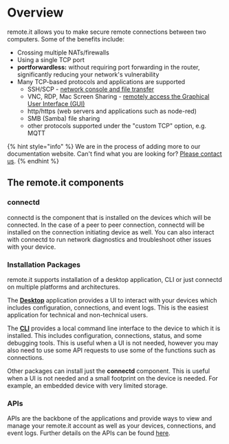 # Overview

remote.it allows you to make secure remote connections between two computers. Some of the benefits include:

* Crossing multiple NATs/firewalls
* Using a single TCP port
* **portforwardless:** without requiring port forwarding in the router, significantly reducing your network's vulnerability
* Many TCP-based protocols and applications are supported
  * SSH/SCP - [network console and file transfer](https://support.remote.it/hc/en-us/sections/360009162531-Remote-console-and-file-transfer)
  * VNC, RDP, Mac Screen Sharing - [remotely access the Graphical User Interface \(GUI\)](https://support.remote.it/hc/en-us/categories/360001173912-Applications)
  * http/https \(web servers and applications such as node-red\)
  * SMB \(Samba\) file sharing
  * other protocols supported under the "custom TCP" option, e.g. MQTT

{% hint style="info" %}
We are in the process of adding more to our documentation website. Can't find what you are looking for? [Please contact us](http://support.remot3.it).
{% endhint %}

## The remote.it components

### connectd

connectd is the component that is installed on the devices which will be connected. In the case of a peer to peer connection, connectd will be installed on the connection initiating device as well. You can also interact with connectd to run network diagnostics and troubleshoot other issues with your device.

### Installation Packages

remote.it supports installation of a desktop application, CLI or just connectd on multiple platforms and architectures.

The [**Desktop**](https://link.remote.it/support/desktop-overview) application provides a UI to interact with your devices which includes configuration, connections, and event logs. This is the easiest application for technical and non-technical users.

The [**CLI**](installation/cli.md) provides a local command line interface to the device to which it is installed. This includes configuration, connections, status, and some debugging tools. This is useful when a UI is not needed, however you may also need to use some API requests to use some of the functions such as connections.

Other packages can install just the **connectd** component. This is useful when a UI is not needed and a small footprint on the device is needed. For example, an embedded device with very limited storage.

### APIs

APIs are the backbone of the applications and provide ways to view and manage your remote.it account as well as your devices, connections, and event logs. Further details on the APIs can be found [here](api-reference/overview.md).

